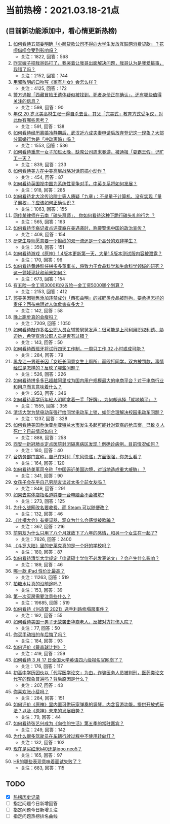 # 当前热榜：2021.03.18-21点
## (目前新功能添加中，看心情更新热榜)
1. [如何看待五部委明确「小额贷款公司不得向大学生发放互联网消费贷款」？花呗借呗会受到影响吗？](https://www.zhihu.com/question/449969804)
    * 关注：1822, 回答：568
2. [昨天嫂子把我爸妈打了，我哭着让我哥出面解决问题，我哥认为是我爱挑事，我错了吗？](https://www.zhihu.com/question/449909138)
    * 关注：2152, 回答：744
3. [用郭敬明的口吻写《家有儿女》会怎么样？](https://www.zhihu.com/question/386132438)
    * 关注：4125, 回答：172
4. [警方通报「西藏冒险王遗体疑似被找到，死者身份正在确认」，还有哪些值得关注的信息？](https://www.zhihu.com/question/449932764)
    * 关注：598, 回答：90
5. [年仅 20 岁北美高材生张一得自杀去世，其父「完美式」教育方式受争议，对此你有哪些思考？](https://www.zhihu.com/question/449966294)
    * 关注：591, 回答：138
6. [如何看待经历离婚冷静期后，武汉近六成夫妻申请后放弃登记这一现象？大部分离婚行为是「冲动离婚」吗？](https://www.zhihu.com/question/449942980)
    * 关注：1553, 回答：536
7. [如何看待重庆一女子加班太晚，缺席公司周末春游，被通报「耍霸王假」记旷工一天？](https://www.zhihu.com/question/449947951)
    * 关注：839, 回答：233
8. [如何看待美方在中美高层战略对话前搞小动作？](https://www.zhihu.com/question/449880868)
    * 关注：454, 回答：87
9. [如何看待英国视中国为系统性竞争对手，中英关系将如何发展？](https://www.zhihu.com/question/449785587)
    * 关注：918, 回答：285
10. [如何看待北大涂传诒院士等人质疑「九章」：不是量子计算机、没有实现「量子霸权」？应该如何正确认识？](https://www.zhihu.com/question/435956971)
    * 关注：1063, 回答：155
11. [网传某律师在云南「磕头拜师」， 你如何看待这种下跪行磕头礼的行为 ？](https://www.zhihu.com/question/449869411)
    * 关注：565, 回答：163
12. [如何看待华裔记者点评亚裔在美遇袭时，称要警惕中国的政治宣传？](https://www.zhihu.com/question/449937573)
    * 关注：408, 回答：154
13. [研究生导师愿意要一个擦线的双一流还是一个高分的双非学生？](https://www.zhihu.com/question/446916539)
    * 关注：359, 回答：151
14. [如何看待游戏《原神》1.4版本更新第一天，大量1.5版本测试服内容被泄露？](https://www.zhihu.com/question/449932149)
    * 关注：170, 回答：96
15. [如何看待黄峥辞任拼多多董事长，将致力于食品科学和生命科学领域的研究？这一领域现状和前景如何？](https://www.zhihu.com/question/449857442)
    * 关注：673, 回答：154
16. [有五险一金工资3000和没五险一金工资5000哪个划算？](https://www.zhihu.com/question/440199672)
    * 关注：2153, 回答：412
17. [郭美美因销售添加违禁成分「西布曲明」的减肥类食品被刑拘，要承担怎样的责任？西布曲明对人体危害有多大？](https://www.zhihu.com/question/450038086)
    * 关注：142, 回答：58
18. [晚上跑步真的会瘦吗？](https://www.zhihu.com/question/389149750)
    * 关注：7209, 回答：1050
19. [如何看待敲诈多名公职人员女辅警舅舅发声：很可能是上司利用职权利诱、胁迫她，希望查清公职人员是否有过错？](https://www.zhihu.com/question/449963679)
    * 关注：143, 回答：50
20. [如何看待西班牙将试行四天工作制，一周只工作 32 小时或成可能？](https://www.zhihu.com/question/449813021)
    * 关注：284, 回答：79
21. [黑龙江一男班长因「女班长同意女生上厕所」而殴打同学，双方被罚款，事情经过是怎样的？反映了哪些问题？](https://www.zhihu.com/question/449871966)
    * 关注：526, 回答：226
22. [如何看待拼多多已超越阿里成为国内用户规模最大的电商平台？对于电商行业和用户而言意味着什么？](https://www.zhihu.com/question/449863346)
    * 关注：953, 回答：346
23. [如何看待高学历年轻人明明拿着一手「好牌」，为何却选择「就地躺平」？](https://www.zhihu.com/question/449956191)
    * 关注：1555, 回答：355
24. [清华大学为禁电动车强行给同学电动车上锁，如何合理解决校园电动车问题？](https://www.zhihu.com/question/449904882)
    * 关注：1237, 回答：328
25. [如何看待美国乔治亚州亚特兰大市发生多起可能针对亚裔的枪击案，已致 8 人死亡？目前情况如何？](https://www.zhihu.com/question/449764833)
    * 关注：888, 回答：258
26. [西安一新冠肺炎定点医院封闭隔离病区发现 1 例确诊病例，目前情况如何？](https://www.zhihu.com/question/450000435)
    * 关注：180, 回答：40
27. [台防务部门宣称，自己在对付「东风快递」方面很强，你怎么看？](https://www.zhihu.com/question/449965641)
    * 关注：164, 回答：120
28. [如何看待美军司令称「中国逼近美国边境，对当地造成重大威胁」？](https://www.zhihu.com/question/449879162)
    * 关注：341, 回答：90
29. [女孩子会在乎自己男朋友谈过太多个前女友吗？](https://www.zhihu.com/question/62304086)
    * 关注：849, 回答：291
30. [如果去实体店指名道姓要一台电脑会不会被坑?](https://www.zhihu.com/question/449490091)
    * 关注：273, 回答：125
31. [为什么战网改名要收费，而 Steam 可以随便改？](https://www.zhihu.com/question/382826567)
    * 关注：132, 回答：46
32. [《吐槽大会》有提词器，观众为什么会感觉被欺骗？](https://www.zhihu.com/question/449786166)
    * 关注：367, 回答：216
33. [前男友为什么只用了八个月就放下了六年的感情，和另一个女生在一起了?](https://www.zhihu.com/question/437014772)
    * 关注：7626, 回答：2400
34. [《斗罗大陆》里的史莱克真的是一个好的学校吗？](https://www.zhihu.com/question/401677351)
    * 关注：180, 回答：87
35. [如何看待清华大学规定「申请硕士学位不必发表论文」？会产生什么影响？](https://www.zhihu.com/question/450026925)
    * 关注：189, 回答：46
36. [哪一款 iPad 性价比最高？](https://www.zhihu.com/question/308539780)
    * 关注：11263, 回答：519
37. [拍糖水片真的没前途吗？](https://www.zhihu.com/question/449805152)
    * 关注：153, 回答：39
38. [第一次买房需要注意些什么？](https://www.zhihu.com/question/304514583)
    * 关注：19685, 回答：519
39. [如何看待《创造营 2021》选手利路修塌房事件？](https://www.zhihu.com/question/449488914)
    * 关注：192, 回答：55
40. [如何看待美国一男子无故袭击华裔老人，反被对方打伤入院？](https://www.zhihu.com/question/450009541)
    * 关注：77, 回答：50
41. [你买手动挡的车后悔了吗？](https://www.zhihu.com/question/447645163)
    * 关注：184, 回答：93
42. [如何评价《戴森球计划》？](https://www.zhihu.com/question/444212027)
    * 关注：419, 回答：259
43. [如何看待 3 月 17 日全国大学英语四六级报名官网崩了？](https://www.zhihu.com/question/449770445)
    * 关注：176, 回答：117
44. [初高中学历团伙以「代写医学论文」为由，诈骗医务人员被判刑，医药类论文代写的现象普遍吗？背后原因是什么？](https://www.zhihu.com/question/449766878)
    * 关注：207, 回答：43
45. [你喜欢张小斐吗？](https://www.zhihu.com/question/448773789)
    * 关注：284, 回答：151
46. [如何评价《原神》里内置可供玩家弹奏的竖琴，内含音游功能，提供开放式玩法？以及《原神》未来的发展趋势？](https://www.zhihu.com/question/448423168)
    * 关注：79, 回答：44
47. [如何看待张艺兴成为《向往的生活》第五季的常驻嘉宾？](https://www.zhihu.com/question/446119245)
    * 关注：249, 回答：142
48. [为什么很多驾驶员在车辆行驶过程中不使用转向灯？](https://www.zhihu.com/question/448904989)
    * 关注：132, 回答：102
49. [现在是买红米k40还是iqoo neo5？](https://www.zhihu.com/question/449768070)
    * 关注：165, 回答：97
50. [HR的哪些表现意味着面试失败了？](https://www.zhihu.com/question/20709602)
    * 关注：683, 回答：115
## TODO
* [x] [热榜历史记录](hot_history/AllHot.md)
* [ ] 指定问题今日新增回答
* [ ] 指定问题今日新增关注
* [ ] 指定问题热榜排名曲线
